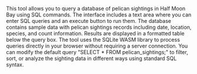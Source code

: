 This tool allows you to query a database of pelican sightings in Half Moon Bay using SQL commands. The interface includes a text area where you can enter SQL queries and an execute button to run them. The database contains sample data with pelican sightings records including date, location, species, and count information. Results are displayed in a formatted table below the query box. The tool uses the SQLite WASM library to process queries directly in your browser without requiring a server connection. You can modify the default query "SELECT * FROM pelican_sightings;" to filter, sort, or analyze the sighting data in different ways using standard SQL syntax.

<!-- Generated from commit: 95211145625db573557d5fb279f4ebeaaf985303 -->